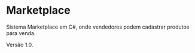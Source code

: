 # Marketplace
Sistema Marketplace em C#, onde vendedores podem cadastrar produtos para venda.

Versão 1.0.
